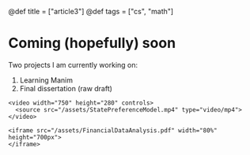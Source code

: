 @def title = ["article3"]
@def tags = ["cs", "math"]

# Coming (hopefully) soon
Two projects I am currently working on:
1. Learning Manim
2. Final dissertation (raw draft)

~~~
<video width="750" height="280" controls>
  <source src="/assets/StatePreferenceModel.mp4" type="video/mp4">
</video>
~~~
~~~
<iframe src="/assets/FinancialDataAnalysis.pdf" width="80%" height="700px">
</iframe>
~~~